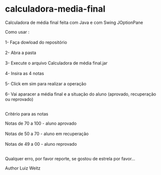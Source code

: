 # calculadora-media-final
Calculadora de média final feita com Java e com Swing JOptionPane

Como usar : <br></br>
1- Faça dowload do repositório <br></br>
2- Abra a pasta <br></br>
3- Execute o arquivo Calculadora de média final.jar <br></br>
4- Insira as 4 notas <br></br>
5- Click em sim para realizar a operação <br></br>
6- Vai aparacer a média final e a situação do aluno (aprovado, recuperação ou reprovado) <br></br>

Critério para as notas 

Notas de 70 a 100 - aluno aprovado <br></br>
Notas de 50 a 70 - aluno em recuperação <br></br>
Notas de 49 a 00 - aluno reprovado <br></br>

Qualquer erro, por favor reporte, se gostou de estrela por favor...

Author Luiz Weitz

